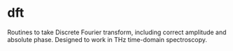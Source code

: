 # dft

Routines to take Discrete Fourier transform, including correct amplitude and absolute phase. Designed to work in THz time-domain spectroscopy.
